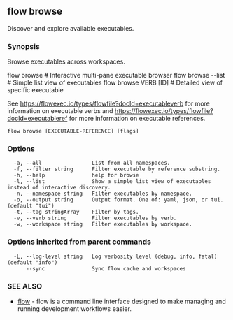 ## flow browse

Discover and explore available executables.

### Synopsis

Browse executables across workspaces.

  flow browse                # Interactive multi-pane executable browser
  flow browse --list         # Simple list view of executables
  flow browse VERB [ID]      # Detailed view of specific executable

See https://flowexec.io/types/flowfile?docId=executableverb for more information on executable verbs and https://flowexec.io/types/flowfile?docId=executableref for more information on executable references.

```
flow browse [EXECUTABLE-REFERENCE] [flags]
```

### Options

```
  -a, --all                List from all namespaces.
  -f, --filter string      Filter executable by reference substring.
  -h, --help               help for browse
  -l, --list               Show a simple list view of executables instead of interactive discovery.
  -n, --namespace string   Filter executables by namespace.
  -o, --output string      Output format. One of: yaml, json, or tui. (default "tui")
  -t, --tag stringArray    Filter by tags.
  -v, --verb string        Filter executables by verb.
  -w, --workspace string   Filter executables by workspace.
```

### Options inherited from parent commands

```
  -L, --log-level string   Log verbosity level (debug, info, fatal) (default "info")
      --sync               Sync flow cache and workspaces
```

### SEE ALSO

* [flow](flow.md)	 - flow is a command line interface designed to make managing and running development workflows easier.

